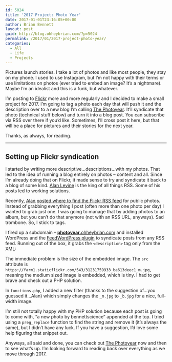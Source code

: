 ```yaml
---
id: 5024
title: '2017 Project: Photo Year'
date: 2017-01-01T23:16:05+00:00
author: Brian Bennett
layout: post
guid: http://blog.ohheybrian.com/?p=5024
permalink: /2017/01/2017-project-photo-year/
categories:
  - All
  - Life
  - Projects
---
```

Pictures launch stories. I take a lot of photos and like most people, they stay on my phone. I used to use Instagram, but I&#8217;m not happy with their terms or use limitations on photos (ever tried to embed an image? It&#8217;s a nightmare). Maybe I&#8217;m an idealist and this is a funk, but whatever.

I&#8217;m posting to [Flickr](http://flickr.com/photos/bennettscience) more and more regularly and I decided to make a small project for 2017. I&#8217;m going to tag a photo each day that will push it and the description over to a new blog I&#8217;m calling [The Photoyear](http://photoyear.ohheybrian.com). It&#8217;ll syndicate that photo (technical stuff below) and turn it into a blog post. You can subscribe via RSS over there if you&#8217;d like. Sometimes, I&#8217;ll cross post it here, but that will be a place for pictures and their stories for the next year.

Thanks, as always, for reading.

* * *

## Setting up Flickr syndication

I started by writing more descriptive&#8230;descriptions&#8230;with my photos. That led to the idea of running a blog entirely on photos &#8211; content and all. Since I&#8217;m already doing that on Flickr, it made sense to try and syndicate it back to a blog of some kind. [Alan Levine](http://www.twitter.com/cogdog) is the king of all things RSS. Some of his posts led to working solutions.

Recently, [Alan posted where to find the Flickr RSS feed](http://cogdogblog.com/2016/12/felix-tweets/) for public photos. Instead of grabbing everything I post (often more than one photo per day) I wanted to grab just one. I was going to manage that by adding photos to an album, but you can&#8217;t do that anymore (not with an RSS URL, anyways). Sad trombone. So, I stick to tags.

I fired up a subdomain &#8211; [**photoyear**.ohheybrian.com](http://photoyear.ohheybrian.com) and installed WordPress and the [FeedWordPress plugin](https://wordpress.org/plugins/feedwordpress/) to syndicate posts from any RSS feed. Running out of the box, it grabs the `<description>` tag only from the XML:



The immediate problem is the size of the embedded image. The `src` attribute is `https://farm1.staticflickr.com/543/31231759933_ba613deec1_m.jpg`, meaning the medium sized image is embedded, which is tiny. I had to get brave and check out a PHP solution.

In `functions.php`, I added a new filter (thanks to the suggestion of&#8230;you guessed it&#8230;Alan) which simply changes the `_m.jpg` to `_b.jpg` for a nice, full-width image.



I&#8217;m still not totally happy with my PHP solution because each post is going to come with, &#8220;a new photo by bennettscience&#8221; appended at the top. I tried using a `preg_replace` function to find the string and remove it (it&#8217;s always the same), but I didn&#8217;t have any luck. If you have a suggestion, I&#8217;d love some help figuring that snippet out.

Anyways, all said and done, you can check out [The Photoyear](http://photoyear.ohheybrian.com) now and then to see what&#8217;s up. I&#8217;m looking forward to reading back over everything as we move through 2017.
